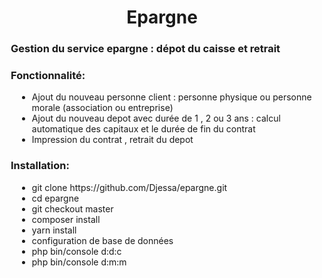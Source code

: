 <h1 style="text-align: center;">Epargne </h1>

<h3 style="margin-left: 10px;">Gestion du service epargne : dépot du caisse et  retrait</h3>

<h3 style="margin-left: 10px;">Fonctionnalité: </h3>

<ul style="margin-left: 20px;">
  <li>Ajout du nouveau personne client : personne physique ou personne morale (association ou entreprise)</li>
  <li>Ajout du nouveau depot avec durée de 1 , 2  ou 3 ans : calcul automatique des capitaux et le durée de fin du contrat</li>
  <li>Impression du contrat , retrait du depot</li>
</ul>


<h3 style="margin-left: 10px;">Installation: </h3>

<ul style="margin-left: 20px;">
  <li>git clone https://github.com/Djessa/epargne.git</li>
  <li>cd epargne</li>
  <li>git checkout master</li>
  <li>composer install</li>
  <li>yarn install</li>
  <li>configuration de base de données</li>
  <li>php bin/console d:d:c</li>
  <li>php bin/console d:m:m</li>
</ul>


